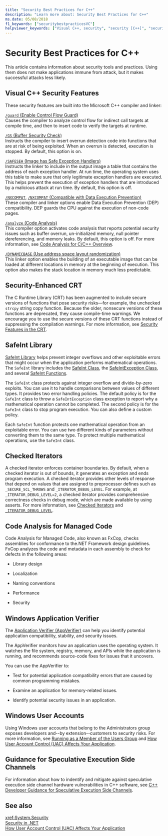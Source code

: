 ```yaml
---
title: "Security Best Practices for C++"
description: "Learn more about: Security Best Practices for C++"
ms.date: 05/08/2018
f1_keywords: ["securitybestpracticesVC"]
helpviewer_keywords: ["Visual C++, security", "security [C++]", "security [C++], best practices"]
---
```

# Security Best Practices for C++

This article contains information about security tools and practices. Using them does not make applications immune from attack, but it makes successful attacks less likely.

## Visual C++ Security Features

These security features are built into the Microsoft C++ compiler and linker:

[`/guard` (Enable Control Flow Guard)](../build/reference/guard-enable-control-flow-guard.md)\
Causes the compiler to analyze control flow for indirect call targets at compile time, and then to insert code to verify the targets at runtime.

[`/GS` (Buffer Security Check)](../build/reference/gs-buffer-security-check.md)\
Instructs the compiler to insert overrun detection code into functions that are at risk of being exploited. When an overrun is detected, execution is stopped. By default, this option is on.

[`/SAFESEH` (Image has Safe Exception Handlers)](../build/reference/safeseh-image-has-safe-exception-handlers.md)\
Instructs the linker to include in the output image a table that contains the address of each exception handler. At run time, the operating system uses this table to make sure that only legitimate exception handlers are executed. This helps prevent the execution of exception handlers that are introduced by a malicious attack at run time. By default, this option is off.

[`/NXCOMPAT`](../build/reference/nxcompat.md), [`/NXCOMPAT` (Compatible with Data Execution Prevention)](../build/reference/nxcompat-compatible-with-data-execution-prevention.md)\
These compiler and linker options enable Data Execution Prevention (DEP) compatibility. DEP guards the CPU against the execution of non-code pages.

[`/analyze` (Code Analysis)](../build/reference/analyze-code-analysis.md)\
This compiler option activates code analysis that reports potential security issues such as buffer overrun, un-initialized memory, null pointer dereferencing, and memory leaks. By default, this option is off. For more information, see [Code Analysis for C/C++ Overview](../code-quality/code-analysis-for-c-cpp-overview.md).

[`/DYNAMICBASE` (Use address space layout randomization)](../build/reference/dynamicbase-use-address-space-layout-randomization.md)\
This linker option enables the building of an executable image that can be loaded at different locations in memory at the beginning of execution. This option also makes the stack location in memory much less predictable.

## Security-Enhanced CRT

The C Runtime Library (CRT) has been augmented to include secure versions of functions that pose security risks—for example, the unchecked `strcpy` string copy function. Because the older, nonsecure versions of these functions are deprecated, they cause compile-time warnings. We encourage you to use the secure versions of these CRT functions instead of suppressing the compilation warnings. For more information, see [Security Features in the CRT](../c-runtime-library/security-features-in-the-crt.md).

## SafeInt Library

[SafeInt Library](../safeint/safeint-library.md) helps prevent integer overflows and other exploitable errors that might occur when the application performs mathematical operations. The `SafeInt` library includes the [SafeInt Class](../safeint/safeint-class.md), the [SafeIntException Class](../safeint/safeintexception-class.md), and several [SafeInt Functions](../safeint/safeint-functions.md).

The `SafeInt` class protects against integer overflow and divide-by-zero exploits. You can use it to handle comparisons between values of different types. It provides two error handling policies. The default policy is for the `SafeInt` class to throw a `SafeIntException` class exception to report why a mathematical operation cannot be completed. The second policy is for the `SafeInt` class to stop program execution. You can also define a custom policy.

Each `SafeInt` function protects one mathematical operation from an exploitable error. You can use two different kinds of parameters without converting them to the same type. To protect multiple mathematical operations, use the `SafeInt` class.

## Checked Iterators

A checked iterator enforces container boundaries. By default, when a checked iterator is out of bounds, it generates an exception and ends program execution. A checked iterator provides other levels of response that depend on values that are assigned to preprocessor defines such as `_SECURE_SCL_THROWS` and `_ITERATOR_DEBUG_LEVEL`. For example, at `_ITERATOR_DEBUG_LEVEL=2`, a checked iterator provides comprehensive correctness checks in debug mode, which are made available by using asserts. For more information, see [Checked Iterators](../standard-library/checked-iterators.md) and [`_ITERATOR_DEBUG_LEVEL`](../standard-library/iterator-debug-level.md).

## Code Analysis for Managed Code

Code Analysis for Managed Code, also known as FxCop, checks assemblies for conformance to the.NET Framework design guidelines. FxCop analyzes the code and metadata in each assembly to check for defects in the following areas:

- Library design

- Localization

- Naming conventions

- Performance

- Security

## Windows Application Verifier

The [Application Verifier (AppVerifier)](/windows-hardware/drivers/debugger/enable-application-verifier) can help you identify potential application compatibility, stability, and security issues.

The AppVerifier monitors how an application uses the operating system. It watches the file system, registry, memory, and APIs while the application is running, and recommends source-code fixes for issues that it uncovers.

You can use the AppVerifier to:

- Test for potential application compatibility errors that are caused by common programming mistakes.

- Examine an application for memory-related issues.

- Identify potential security issues in an application.

## Windows User Accounts

Using Windows user accounts that belong to the Administrators group exposes developers and--by extension--customers to security risks. For more information, see [Running as a Member of the Users Group](running-as-a-member-of-the-users-group.md) and [How User Account Control (UAC) Affects Your Application](how-user-account-control-uac-affects-your-application.md).

## Guidance for Speculative Execution Side Channels

For information about how to indentify and mitigate against speculative execution side channel hardware vulnerabilities in C++ software, see [C++ Developer Guidance for Speculative Execution Side Channels](developer-guidance-speculative-execution.md).

## See also

<xref:System.Security>\
[Security in .NET](/dotnet/standard/security/index)\
[How User Account Control (UAC) Affects Your Application](how-user-account-control-uac-affects-your-application.md)
